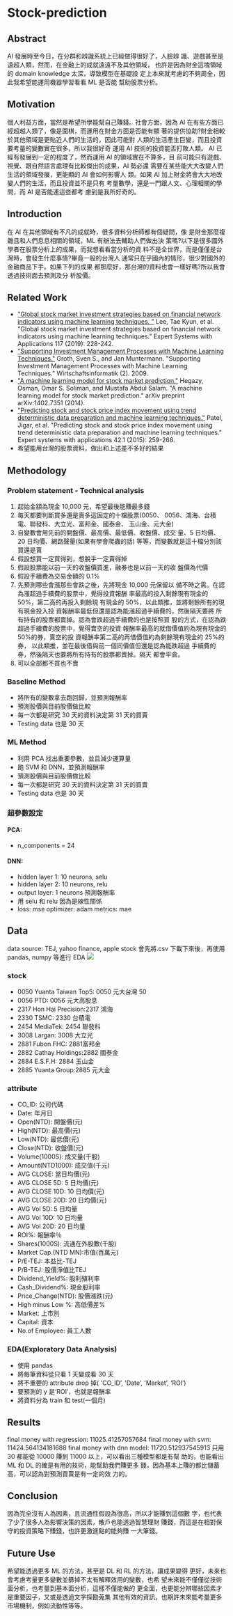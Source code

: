 # Stock-prediction
## Abstract
AI 發展時至今日，在分群和辨識系統上已經做得很好了，人臉辨
識、遊戲甚至是遠超人類，然而，在金融上的成就遠遠不及其他領域，
也許是因為財金這塊領域的 domain knowledge 太深，導致模型在基礎設
定上本來就考慮的不夠周全，因此我希望能運用機器學習看看 ML 是否能
幫助股票分析。
## Motivation
個人利益方面，當然是希望所學能幫自己賺錢。社會方面，因為 AI
在有些方面已經超越人類了，像是圍棋，而運用在財金方面是否能有顯
著的提供協助?財金相較於其他領域是更貼近人們的生活的，因此可能對
人類的生活產生巨變，而且投資要考量的變數實在很多，所以我很好奇
運用 AI 技術的投資能否打敗人類。
AI 已經有發展到一定的程度了，然而運用 AI 的領域實在不算多，目
前可能只有遊戲、視覺、跟自然語言處理有比較傑出的成果，AI 勢必還
需要在某些能大大改變人們生活的領域發展，更能顯的 AI 會如何影響人
類。如果 AI 加上財金將會大大地改變人們的生活，而且投資並不是只有
考量數學，還是一門跟人文、心理相關的學問，而 AI 是否能連這些都考
慮到是我所好奇的。
## Introduction
在 AI 在其他領域有不凡的成就時，很多資料分析師都有個疑問，像
是財金那麼複雜且和人們息息相關的領域，ML 有辦法去輔助人們做出決
策嗎?以下是很多國外學者在股票分析上的成果，而我想看看當分析的資
料不是全世界，而是僅僅是台灣時，會發生什麼事情?畢竟一般的台灣人
通常只在乎國內的情形，很少對國外的金融商品下手。如果下列的成果
都那麼好，那台灣的資料也會一樣好嗎?所以我會透過技術面去預測及分
析股價。
## Related Work 
*	["Global stock market investment strategies based on financial network indicators using machine learning techniques. "](https://www.sciencedirect.com/science/article/abs/pii/S0957417418305761) Lee, Tae Kyun, et al. "Global stock market investment strategies based on financial network indicators using machine learning techniques." Expert Systems with Applications 117 (2019): 228-242.
*	["Supporting Investment Management Processes with Machine Learning Techniques."](https://www.researchgate.net/profile/Martin_Sedlmayr/publication/221200937_Unterstutzung_medizinischer_Leitlinien_-_Von_der_zielorientierten_Modellierung_zur_proaktiven_Assistenz/links/0a85e531c2277cd61d000000.pdf#page=275) Groth, Sven S., and Jan Muntermann. "Supporting Investment Management Processes with Machine Learning Techniques." Wirtschaftsinformatik (2). 2009.
*	["A machine learning model for stock market prediction."](https://arxiv.org/ftp/arxiv/papers/1402/1402.7351.pdf) Hegazy, Osman, Omar S. Soliman, and Mustafa Abdul Salam. "A machine learning model for stock market prediction." arXiv preprint arXiv:1402.7351 (2014).
*	["Predicting stock and stock price index movement using trend deterministic data preparation and machine learning techniques."](https://www.sciencedirect.com/science/article/pii/S0957417414004473) Patel, Jigar, et al. "Predicting stock and stock price index movement using trend deterministic data preparation and machine learning techniques." Expert systems with applications 42.1 (2015): 259-268.
*	希望能用台灣的股票資料，做出和上述差不多好的結果

## Methodology
### Problem statement - Technical analysis
1. 起始金額為現金 10,000 元，希望最後能賺最多錢
2. 每天都要判斷買多還是賣多這固定的十檔股票(0050、
0056、鴻海、台積電、聯發科、大立光、富邦金、國泰金、
玉山金、元大金)
3. 自變數會用先前的開盤價、最高價、最低價、收盤價、成交
量、5 日均價、20 日均價、網路聲量(如果有學會爬蟲的話)
等等，而變數就是這十檔分別該買還是賣
4. 假設想買一定買得到，想脫手一定賣得掉
5. 假設股票能以前一天的收盤價買進，融券也是以前一天的收
盤價為代價
6. 假設手續費為交易金額的 0.1%
7. 先預測哪些會漲那些會跌之後，先將現金 10,000 元保留以
備不時之需。在認為漲超過手續費的股票中，覺得投資報酬
率最高的投入剩餘現有現金的 50%，第二高的再投入剩餘現
有現金的 50%，以此類推，並將剩餘所有的現有現金投入投
資報酬率最低但還是認為能漲超過手續費的，然後隔天要將
所有持有的股票都賣掉。認為會跌超過手續費的也是按照買
股的方式，在認為跌超過手續費的股票中，覺得賣空的投資
報酬率最高的就借價值約為現有現金的 50%的券，賣空的投
資報酬率第二高的再借價值約為剩餘現有現金的 25%的券，
以此類推，並在最後借與前一個同價值但還是認為能跌超過
手續費的券，然後隔天也要將所有持有的股票都賣掉。隔天
都會平倉。
8. 可以全部都不買也不賣
### Baseline Method 
* 將所有的變數拿去跑回歸，並預測報酬率
* 預測股價與目前股價做比較
* 每一次都是研究 30 天的資料決定第 31 天的買賣
* Testing data 也是 30 天
### ML Method 
* 利用 PCA 找出重要參數，並且減少運算量
* 跑 SVM 和 DNN，並預測報酬率
* 預測股價與目前股價做比較
* 每一次都是研究 30 天的資料決定第 31 天的買賣
* Testing data 也是 30 天
### 超參數設定
#### PCA: 
* n_components = 24
#### DNN: 
* hidden layer 1: 10 neurons, selu
* hidden layer 2: 10 neurons, relu
* output layer: 1 neurons 預測報酬率
* 用 selu 和 relu 因為是線性關係
* loss: mse optimizer: adam metrics: mae
## Data
data source: TEJ, yahoo finance, apple stock
會先將.csv 下載下來後，再使用 pandas, numpy 等進行 EDA
![](https://github.com/maomao0819/Stock-prediction/blob/main/1.png)
### stock
* 0050 Yuanta Taiwan Top5: 0050 元大台灣 50
* 0056 PTD: 0056 元大高股息
* 2317 Hon Hai Precision:2317 鴻海
* 2330 TSMC: 2330 台積電
* 2454 MediaTek: 2454 聯發科
* 3008 Largan: 3008 大立光
* 2881 Fubon FHC: 2881富邦金
* 2882 Cathay Holdings:2882 國泰金
* 2884 E.S.F.H: 2884 玉山金
* 2885 Yuanta Group:2885 元大金
### attribute
* CO_ID: 公司代碼
* Date: 年月日
* Open(NTD): 開盤價(元)
* High(NTD): 最高價(元)
* Low(NTD): 最低價(元)
* Close(NTD): 收盤價(元)
* Volume(1000S): 成交量(千股)
* Amount(NTD1000): 成交值(千元)
* AVG CLOSE: 當日均價(元)
* AVG CLOSE 5D: 5 日均價(元)
* AVG CLOSE 10D: 10 日均價(元)
* AVG CLOSE 20D: 20 日均價(元)
* AVG Vol 5D: 5 日均量
* AVG Vol 10D: 10 日均量
* AVG Vol 20D: 20 日均量
* ROI%: 報酬率％
* Shares(1000S): 流通在外股數(千股)
* Market Cap.(NTD MN):市值(百萬元)
* P/E-TEJ: 本益比-TEJ
* P/B-TEJ: 股價淨值比TEJ
* Dividend_Yield%: 股利殖利率
* Cash_Dividend%: 現金股利率
* Price_Change(NTD): 股價漲跌(元)
* High minus Low %: 高低價差%
* Market: 上市別
* Capital: 資本
* No.of Employee: 員工人數
### EDA(Exploratory Data Analysis)
* 使用 pandas
* 將每筆資料從只看 1 天變成看 30 天
* 將不重要的 attribute drop 掉( 'CO_ID’, 'Date’, 'Market’, ‘ROI’)
* 要預測的 y 是‘ROI’，也就是報酬率
* 將資料分為 train 和 test(一個月)
## Results
final money with regression: 11025.41257057684
final money with svm: 11424.564134181688
final money with dnn model: 11720.512937545913
只用 30 都能從 10000 賺到 11000 以上，可以看出三種模型都是有幫
助的，也能看出 ML 和 DL 的確是有用的技術，能幫助我們賺更多
錢，因為基本上賺的都比儲蓄高，可以認為對預測買賣是有一定的效
力的。
## Conclusion
因為完全沒有人為因素，且流通性假設為很高，所以才能賺到這個數
字，也代表了少了很多人為影響決策的因素，散戶也能透過智慧理財
賺錢，而這是在相對保守的投資策略下賺錢，也許更激進點的能夠賺
一大筆錢。
## Future Use
希望能透過更多 ML 的方法，甚至是 DL 和 RL 的方法，讓成果變得
更好，未來也會考慮考量更多變數並篩掉不太有解釋效用的變數，也希
望未來能不僅僅從技術面分析，也考量到基本面分析，這樣不僅能做的
更全面，也更能分辨哪些因素才是重要因子，又或是透過文字探勘蒐集
其他有效的資訊，也期許未來能考量更多市場機制，例如流動性等等。
